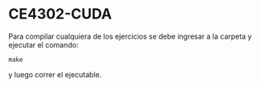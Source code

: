 # CE4302-CUDA

Para compilar cualquiera de los ejercicios se debe ingresar a la carpeta y ejecutar el comando:

	make

y luego correr el ejecutable.
